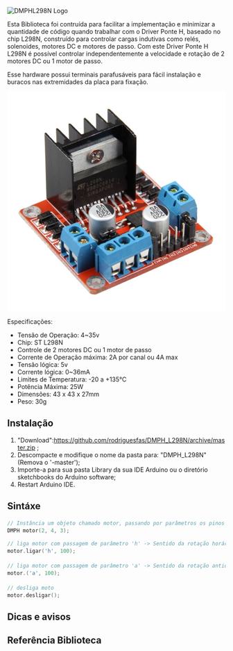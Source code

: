 ![DMPHL298N Logo](https://github.com/rodriguesfas/DMPH_L298N/blob/master/extras/logo.png)

Esta Biblioteca foi contruída para facilitar a implementação e minimizar a quantidade de código quando trabalhar com o Driver Ponte H, baseado no chip L298N, construído para controlar cargas indutivas como relés, solenoides, motores DC e motores de passo. Com este Driver Ponte H L298N é possível controlar independentemente a velocidade e rotação de 2 motores DC ou 1 motor de passo.

Esse hardware possui terminais parafusáveis para fácil instalação e buracos nas extremidades da placa para fixação.

![DMPHL298N img](extras/DMPHL298M_02.jpg)

Especificações:
- Tensão de Operação: 4~35v
- Chip: ST L298N
- Controle de 2 motores DC ou 1 motor de passo
- Corrente de Operação máxima: 2A por canal ou 4A max
- Tensão lógica: 5v
- Corrente lógica: 0~36mA
- Limites de Temperatura: -20 a +135°C
- Potência Máxima: 25W
- Dimensões: 43 x 43 x 27mm
- Peso: 30g

## Instalação

1. "Download":https://github.com/rodriguesfas/DMPH_L298N/archive/master.zip ;
2. Descompacte e modifique o nome da pasta para: "DMPH_L298N" (Remova o '-master');
3. Importe-a para sua pasta Library da sua IDE Arduino ou o diretório sketchbooks do Arduíno software;
4. Restart Arduino IDE.

## Sintáxe
```c++
// Instância um objeto chamado motor, passando por parâmetros os pinos de conexão onde esta ligado o motor (pin_motor, pin_motor, pin_motor_velocidade).
DMPH motor(2, 4, 3);
```

```c++
// liga motor com passagem de parâmetro 'h' -> Sentido da rotação horária e 100 -> valor da velocidade de rotação.
motor.ligar('h', 100);

// liga motor com passagem de parâmetro 'a' -> Sentido da rotação antioraria e 100 -> valor da velocidade de rotação.
motor.('a', 100);

// desliga moto
motor.desligar();
```

## Dicas e avisos

## Referência Biblioteca

